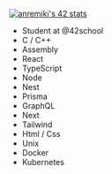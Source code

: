 [![anremiki's 42 stats](https://badge.mediaplus.ma/darkblue/anremiki)](https://github.com/oakoudad/badge42)

- Student at @42school
- C / C++
- Assembly
- React
- TypeScript
- Node
- Nest
- Prisma
- GraphQL
- Next
- Tailwind
- Html / Css
- Unix
- Docker
- Kubernetes
